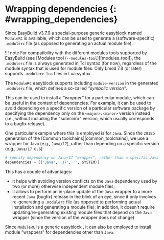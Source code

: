 # Wrapping dependencies {: #wrapping_dependencies}

Since EasyBuild v3.7.0 a special-purpose generic easyblock named `ModuleRC` is available,
which can be used to generate a (software-specific) `.modulerc` file
(as opposed to generating an actual module file).

!!! note
    For compatibility with the different modules tools supported by EasyBuild (see [Modules tool (`--modules-tool`)][modules_tool]),
    the `.modulerc` file is always generated in Tcl syntax (for now), regardless of the module syntax
    that is used for module files. Only Lmod 7.8 (or later) supports `.modulerc.lua` files
    in Lua syntax.

The `ModuleRC` easyblock supports including `module-version` in the generated `.modulerc` file,
which defines a so-called *"symbolic version"*.

This can be used to install a *"wrapper"* for a particular module, which can be useful in the context
of dependencies. For example, it can be used to avoid depending on a specific version of
a particular software package by specifying the dependency only on the `<major>.<minor>` version instead
(i.e., without including the "subminor" version, which usually corresponds to a bugfix release).

One particular example where this is employed is for `Java`. Since the `2018b` generation of
the [Common toolchains][common_toolchains], we use a wrapper for `Java` (e.g., `Java/17`), rather than
depending on a specific version (e.g., `Java/17.0.6`):

``` python
# specify dependency on Java/17 "wrapper", rather than a specific Java version
dependencies = [('Java', '17', '', SYSTEM)]
```

This has a couple of advantages:

* it helps with avoiding version conflicts on the `Java` dependency used by two (or more) otherwise independent
  module files;
* it allows to perform an in-place update of the `Java` wrapper to a more recent `Java` (bugfix) release
  in the blink of an eye, since it only involves re-generating a `.modulerc` file (as opposed to performing
  actual installation and generating a module file); in addition, it doesn't require updating/re-generating existing
  module files that depend on the `Java` wrapper (since the version of the wrapper does not change)

Since `ModuleRC` is a generic easyblock , it can also be employed to install module "wrappers" for dependencies
other than `Java`.


